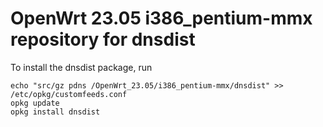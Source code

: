 OpenWrt 23.05 i386_pentium-mmx repository for dnsdist
========

To install the dnsdist package, run

```
echo "src/gz pdns /OpenWrt_23.05/i386_pentium-mmx/dnsdist" >> /etc/opkg/customfeeds.conf
opkg update
opkg install dnsdist
```
